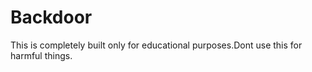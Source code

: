 # Backdoor
This is completely built only for educational purposes.Dont use this for harmful things.
